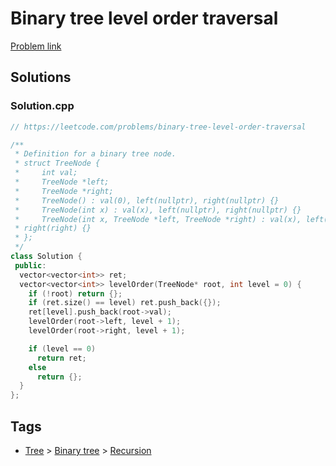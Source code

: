 # Binary tree level order traversal

[Problem link](https://leetcode.com/problems/binary-tree-level-order-traversal)

## Solutions


### Solution.cpp
```cpp
// https://leetcode.com/problems/binary-tree-level-order-traversal

/**
 * Definition for a binary tree node.
 * struct TreeNode {
 *     int val;
 *     TreeNode *left;
 *     TreeNode *right;
 *     TreeNode() : val(0), left(nullptr), right(nullptr) {}
 *     TreeNode(int x) : val(x), left(nullptr), right(nullptr) {}
 *     TreeNode(int x, TreeNode *left, TreeNode *right) : val(x), left(left),
 * right(right) {}
 * };
 */
class Solution {
 public:
  vector<vector<int>> ret;
  vector<vector<int>> levelOrder(TreeNode* root, int level = 0) {
    if (!root) return {};
    if (ret.size() == level) ret.push_back({});
    ret[level].push_back(root->val);
    levelOrder(root->left, level + 1);
    levelOrder(root->right, level + 1);

    if (level == 0)
      return ret;
    else
      return {};
  }
};
```
## Tags

* [Tree](/README.md#Tree) > [Binary tree](/README.md#Tree-Binary_tree) > [Recursion](/README.md#Tree-Binary_tree-Recursion)

